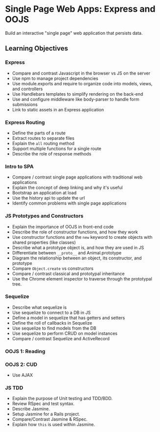 # Single Page Web Apps: Express and OOJS

Build an interactive "single page" web application that persists data.

## Learning Objectives

### Express
- Compare and contrast Javascript in the browser vs JS on the server
- Use npm to manage project dependencies
- Use module.exports and require to organize code into models, views, and controllers
- Use Handlebars templates to simplify rendering on the back-end
- Use and configure middleware like body-parser to handle form submissions
- Link to static assets in an Express application

### Express Routing

- Define the parts of a route
- Extract routes to separate files
- Explain the `all` routing method
- Support multiple functions for a single route
- Describe the role of response methods

### Intro to SPA

- Compare / contrast single page applications with traditional web applications
- Explain the concept of deep linking and why it's useful
- Bootstrap an application at load
- Use the history api to update the url
- Identify common problems with single page applications

### JS Prototypes and Constructors
- Explain the importance of OOJS in front-end code
- Describe the role of constructor functions, and how they work
- Use constructor functions and the `new` keyword to create objects with shared properties (like classes)
- Describe what a prototype object is, and how they are used in JS
- Differentiate between `__proto__` and Animal.prototype
- Diagram the relationship between an object, its constructor, and prototype
- Compare `Object.create` vs constructors
- Compare / contrast classical and prototypal inheritance
- Use the Chrome element inspector to traverse through the prototypal tree.

### Sequelize

- Describe what sequelize is
- Use sequelize to connect to a DB in JS
- Define a model in sequelize that has getters and setters
- Define the roll of callbacks in Sequelize
- Use sequelize to find models from the DB
- Use sequelize to perform CRUD on model instances
- Compare / contrast Sequelize and ActiveRecord

### OOJS 1: Reading

### OOJS 2: CUD

- Use AJAX

### JS TDD

- Explain the purpose of Unit testing and TDD/BDD.
- Review RSpec and test syntax.
- Describe Jasmine.
- Setup Jasmine for a Rails project.
- Compare/Contrast Jasmine & RSpec.
- Explain how `this` is used within Jasmine.
